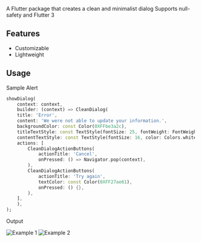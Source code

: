A Flutter package that creates a clean and minimalist dialog Supports null-safety and Flutter 3

## Features

- Customizable
- Lightweight 

## Usage

Sample Alert
```dart
showDialog(
    context: context,
    builder: (context) => CleanDialog(
    title: 'Error',
    content: 'We were not able to update your information.',
    backgroundColor: const Color(0XFFbe3a2c),
    titleTextStyle: const TextStyle(fontSize: 25, fontWeight: FontWeight.bold, color: Colors.white),
    contentTextStyle: const TextStyle(fontSize: 16, color: Colors.white),
    actions: [
        CleanDialogActionButtons(
            actionTitle: 'Cancel',
            onPressed: () => Navigator.pop(context),
        ),
        CleanDialogActionButtons(
            actionTitle: 'Try again',
            textColor: const Color(0XFF27ae61),
            onPressed: () {},
        ),
    ],
    ),
);
```
Output

![Example 1](https://github.com/OmarMach/clean_dialog/doc/exp.jpg?raw=true)
![Example 2](https://github.com/OmarMach/clean_dialog/doc/exp2.jpg?raw=true)


